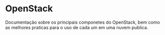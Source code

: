 # OpenStack

Documentação sobre os principais componetes do OpenStack, bem como as melhores praticas para o uso de cada um em uma nuvem publica.
